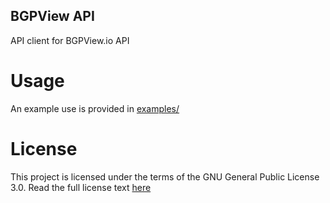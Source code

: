 BGPView API
-----------
API client for BGPView.io API

# Usage
An example use is provided in [examples/](examples)

# License
This project is licensed under the terms of the GNU General Public License 3.0. Read the full license text [here](LICENSE)
